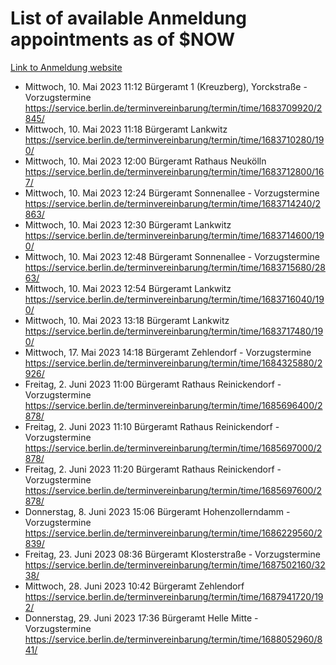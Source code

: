 # List of available Anmeldung appointments as of $NOW
[Link to Anmeldung website](https://service.berlin.de/terminvereinbarung/termin/tag.php?termin=1&anliegen[]=120686&dienstleisterlist=122210,122217,327316,122219,327312,122227,327314,122231,327346,122243,327348,122254,122252,329742,122260,329745,122262,329748,122271,327278,122273,327274,122277,327276,330436,122280,327294,122282,327290,122284,327292,122291,327270,122285,327266,122286,327264,122296,327268,150230,329760,122297,327286,122294,327284,122312,329763,122314,329775,122304,327330,122311,327334,122309,327332,317869,122281,327352,122279,329772,122283,122276,327324,122274,327326,122267,329766,122246,327318,122251,327320,122257,327322,122208,327298,122226,327300&herkunft=http%3A%2F%2Fservice.berlin.de%2Fdienstleistung%2F120686%2F)
- Mittwoch, 10. Mai 2023 11:12 Bürgeramt 1 (Kreuzberg), Yorckstraße - Vorzugstermine https://service.berlin.de/terminvereinbarung/termin/time/1683709920/2845/
- Mittwoch, 10. Mai 2023 11:18 Bürgeramt Lankwitz https://service.berlin.de/terminvereinbarung/termin/time/1683710280/190/
- Mittwoch, 10. Mai 2023 12:00 Bürgeramt Rathaus Neukölln https://service.berlin.de/terminvereinbarung/termin/time/1683712800/167/
- Mittwoch, 10. Mai 2023 12:24 Bürgeramt Sonnenallee - Vorzugstermine https://service.berlin.de/terminvereinbarung/termin/time/1683714240/2863/
- Mittwoch, 10. Mai 2023 12:30 Bürgeramt Lankwitz https://service.berlin.de/terminvereinbarung/termin/time/1683714600/190/
- Mittwoch, 10. Mai 2023 12:48 Bürgeramt Sonnenallee - Vorzugstermine https://service.berlin.de/terminvereinbarung/termin/time/1683715680/2863/
- Mittwoch, 10. Mai 2023 12:54 Bürgeramt Lankwitz https://service.berlin.de/terminvereinbarung/termin/time/1683716040/190/
- Mittwoch, 10. Mai 2023 13:18 Bürgeramt Lankwitz https://service.berlin.de/terminvereinbarung/termin/time/1683717480/190/
- Mittwoch, 17. Mai 2023 14:18 Bürgeramt Zehlendorf - Vorzugstermine https://service.berlin.de/terminvereinbarung/termin/time/1684325880/2926/
- Freitag, 2. Juni 2023 11:00 Bürgeramt Rathaus Reinickendorf - Vorzugstermine https://service.berlin.de/terminvereinbarung/termin/time/1685696400/2878/
- Freitag, 2. Juni 2023 11:10 Bürgeramt Rathaus Reinickendorf - Vorzugstermine https://service.berlin.de/terminvereinbarung/termin/time/1685697000/2878/
- Freitag, 2. Juni 2023 11:20 Bürgeramt Rathaus Reinickendorf - Vorzugstermine https://service.berlin.de/terminvereinbarung/termin/time/1685697600/2878/
- Donnerstag, 8. Juni 2023 15:06 Bürgeramt Hohenzollerndamm - Vorzugstermine https://service.berlin.de/terminvereinbarung/termin/time/1686229560/2839/
- Freitag, 23. Juni 2023 08:36 Bürgeramt Klosterstraße - Vorzugstermine https://service.berlin.de/terminvereinbarung/termin/time/1687502160/3238/
- Mittwoch, 28. Juni 2023 10:42 Bürgeramt Zehlendorf https://service.berlin.de/terminvereinbarung/termin/time/1687941720/192/
- Donnerstag, 29. Juni 2023 17:36 Bürgeramt Helle Mitte - Vorzugstermine https://service.berlin.de/terminvereinbarung/termin/time/1688052960/841/
